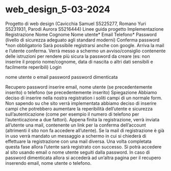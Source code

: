 # web_design_5-03-2024

Progetto di web design
(Cavicchia Samuel S5225277, Romano Yuri S5231931, Parodi Aurora S5216444)
Linee guida progetto
Implementazione
Registrazione
Nome
Cognome
Nome utente*
Email
Telefono*
Password (livello di sicurezza adeguato agli standard moderni)
Conferma password
*non obbligatorio
Sarà possibile registrarsi anche con google.
Arriva la mail e l’utente conferma.
Verrà messo a schermo un avviso/consiglio contenente delle istruzioni per rendere più sicura la password da creare (es: non inserire il proprio nome/cognome, data di nascita o altri dati sensibili e facilmente reperibili)
Login

nome utente o email
password
password dimenticata 


Recupero password
inserire email, nome utente (se precedentemente inserito) o telefono (se precedentemente inserito)
Spiegazione
Abbiamo deciso di inserire nella nostra registration i soliti campi di un normale form. Non sapendo su che sito verrà implementata abbiamo deciso di inserire campi che potrebbero aumentare la reperibilità dell’utente e sicurezza sull’autenticazione (come per esempio il numero di telefono per l’autenticazione a due fattori).
Appena finita la registrazione, verrà inviata all’utente una mail, contenente un link per la conferma dell’account (altrimenti il sito non fa accedere all’utente).
Se la mail di registrazione è già in uso verrà mandato un messaggio a schermo in cui si chiederà di effettuare la registrazione con una mail diversa.
Una volta completata questa fase allora l’utente sarà registrato con successo.
Si potrà accedere al sito usando email o nome utente seguiti dalla password.
In caso di password dimenticata allora si accederà ad un’altra pagina per il recupero inserendo email, nome utente o telefono.



